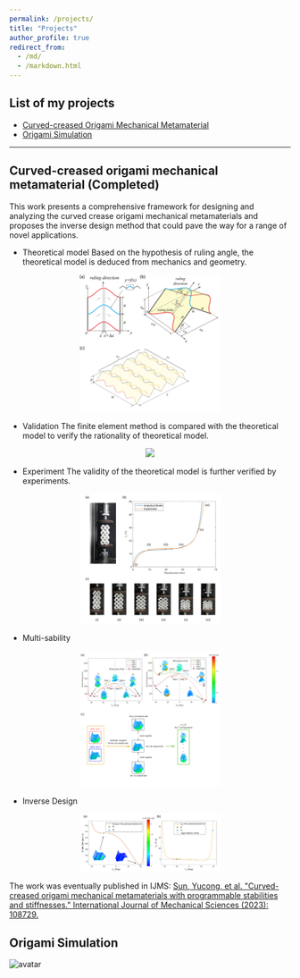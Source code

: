 ```yaml
---
permalink: /projects/
title: "Projects"
author_profile: true
redirect_from: 
  - /md/
  - /markdown.html
---
```


## List of my projects
* [Curved-creased Origami Mechanical Metamaterial](#CCO)
* [Origami Simulation](#OS)
--------------------------------------------------------------
## <span id="CCO"> Curved-creased origami mechanical metamaterial (Completed)</span>
This work presents a comprehensive framework for designing and analyzing the curved crease origami mechanical metamaterials and proposes the inverse design method that could pave the way for a range of novel applications.

* Theoretical model
  Based on the hypothesis of ruling angle, the theoretical model is deduced from mechanics and geometry.
<div style="text-align:center;">
    <img src="/images/CCO/fig_1.png" width="50%" height="auto">
</div>
  
* Validation
  The finite element method is compared with the theoretical model to verify the rationality of theoretical model.
<div style="text-align:center;">
    <img src="/images/CCO/Figure4.png" width="50%" height="auto">
</div>

* Experiment
  The validity of the theoretical model is further verified by experiments.
<div style="text-align:center;">
    <img src="/images/CCO/experiment.png" width="50%" height="auto">
</div>

* Multi-sability
<div style="text-align:center;">
    <img src="/images/CCO/twomulti.png" width="50%" height="auto">
</div>

* Inverse Design
<div style="text-align:center;">
    <img src="/images/CCO/zero_5_point_v3.png" width="50%" height="auto">
</div>

The work was eventually published in IJMS: 
[Sun, Yucong, et al. "Curved-creased origami mechanical metamaterials with programmable stabilities and stiffnesses." International Journal of Mechanical Sciences (2023): 108729.](https://doi.org/10.1016/j.ijmecsci.2023.108729)




## <span id="OS"> Origami Simulation </span>
![avatar](/images/Samio1.jpg)



